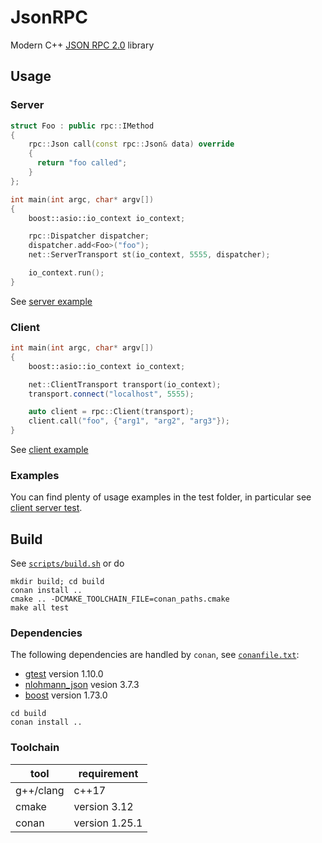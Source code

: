 # JsonRPC

Modern C++ [JSON RPC 2.0](https://www.jsonrpc.org/specification) library

## Usage

### Server

```c++
struct Foo : public rpc::IMethod
{
    rpc::Json call(const rpc::Json& data) override
    {
      return "foo called";
    }
};

int main(int argc, char* argv[])
{
    boost::asio::io_context io_context;

    rpc::Dispatcher dispatcher;
    dispatcher.add<Foo>("foo");
    net::ServerTransport st(io_context, 5555, dispatcher);

    io_context.run();
}
```

See [server example](example/src/Server.cpp)

### Client

```c++
int main(int argc, char* argv[])
{
    boost::asio::io_context io_context;

    net::ClientTransport transport(io_context);
    transport.connect("localhost", 5555);

    auto client = rpc::Client(transport);
    client.call("foo", {"arg1", "arg2", "arg3"});
}
```

See [client example](example/src/Client.cpp)

### Examples

You can find plenty of usage examples in the test folder, in particular see [client server test](test/src/ClientServerTest.cpp).

## Build

See [`scripts/build.sh`](scripts/build.sh) or do

```shell
mkdir build; cd build
conan install ..
cmake .. -DCMAKE_TOOLCHAIN_FILE=conan_paths.cmake
make all test
```

### Dependencies

The following dependencies are handled by `conan`, see [`conanfile.txt`](conanfile.txt):

- [gtest](https://github.com/google/googletest) version 1.10.0
- [nlohmann_json](https://github.com/nlohmann/json) vesion 3.7.3
- [boost](https://www.boost.org) version 1.73.0
<!-- - [fmt](https://github.com/fmtlib/fmt) version 6.2.0 -->

``` shell
cd build
conan install ..
```

### Toolchain

| tool      | requirement    |
| --------- | -------------- |
| g++/clang | c++17          |
| cmake     | version 3.12   |
| conan     | version 1.25.1 |
